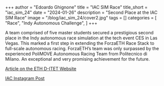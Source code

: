 +++
author = "Edoardo Ghignone"
title = "IAC SIM Race"
title_short = "iac_sim_24"
date = "2024-01-26"
description = "Second Place at the IAC SIM Race"
image = "/blog/iac_sim_24/cover2.jpg"
tags = []
categories = [
    "Race",
    "Indy Autonomous Challenge",
]
+++

A team comprised of five master students secured a prestigious second place in the Indy autonomous race simulation at the tech event CES in Las Vegas. This marked a first step in extending the ForzaETH Race Stack to full-scale autonomous racing.
ForzaETH’s team was only surpassed by the experienced PoliMOVE Autonomous Racing Team from Politecnico di Milano. An exceptional and very promising achievement for the future. 


[Article on the ETH D-ITET Website](https://ee.ethz.ch/de/news-und-veranstaltungen/d-itet-news-channel/2024/01/silver-medal-for-pbls-autonomous-racing-team-forzaeth-at-ces-in-las-vegas.html)

[IAC Instagram Post](https://www.instagram.com/indyachallenge/p/C1-fjN0y3hP/?img_index=1)